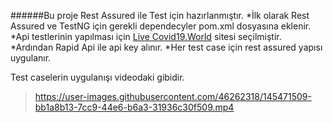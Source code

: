 ######Bu proje Rest Assured ile Test için hazırlanmıştır.
*İlk olarak Rest Assured ve TestNG için gerekli dependecyler pom.xml dosyasına eklenir.
*Api testlerinin yapılması için [Live Covid19.World](https://livecovid19.world/) sitesi seçilmiştir.
*Ardından Rapid Api ile api key alınır.
*Her test case için rest assured yapısı uygulanır.

Test caselerin uygulanışı videodaki gibidir.
>https://user-images.githubusercontent.com/46262318/145471509-bb1a8b13-7cc9-44e6-b6a3-31936c30f509.mp4

